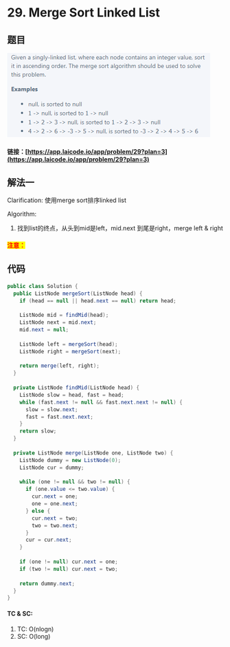 # 29. Merge Sort Linked List

## 题目

![](<../.gitbook/assets/image (14).png>)

#### 链接：[https://app.laicode.io/app/problem/29?plan=3](https://app.laicode.io/app/problem/29?plan=3)

## 解法一

Clarification: 使用merge sort排序linked list

Algorithm:&#x20;

1. 找到list的终点，从头到mid是left，mid.next 到尾是right，merge left & right

#### <mark style="color:red;">注意：</mark>

## 代码

```java
public class Solution {
  public ListNode mergeSort(ListNode head) {
    if (head == null || head.next == null) return head;

    ListNode mid = findMid(head);
    ListNode next = mid.next;
    mid.next = null;

    ListNode left = mergeSort(head);
    ListNode right = mergeSort(next);

    return merge(left, right);
  }

  private ListNode findMid(ListNode head) {
    ListNode slow = head, fast = head;
    while (fast.next != null && fast.next.next != null) {
      slow = slow.next;
      fast = fast.next.next;
    }
    return slow;
  }

  private ListNode merge(ListNode one, ListNode two) {
    ListNode dummy = new ListNode(0);
    ListNode cur = dummy;

    while (one != null && two != null) {
      if (one.value <= two.value) {
        cur.next = one;
        one = one.next;
      } else {
        cur.next = two;
        two = two.next;
      }
      cur = cur.next;
    }

    if (one != null) cur.next = one;
    if (two != null) cur.next = two;

    return dummy.next;
  }
}

```

#### TC & SC:&#x20;

1. TC: O(nlogn)
2. SC: O(long)
